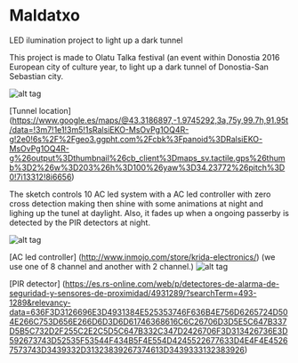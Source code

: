 # Maldatxo
LED ilumination project to light up a dark tunnel

This project is made to Olatu Talka festival (an event within Donostia 2016 European city of culture year, to light up a dark tunnel of Donostia-San Sebastian city.

![alt tag](http://www.diariovasco.com/prensa/noticias/201107/02/fotos/11829110.jpg)

[Tunnel location] (https://www.google.es/maps/@43.3186897,-1.9745292,3a,75y,99.7h,91.95t/data=!3m7!1e1!3m5!1sRalsiEKO-MsOvPg1OQ4R-g!2e0!6s%2F%2Fgeo3.ggpht.com%2Fcbk%3Fpanoid%3DRalsiEKO-MsOvPg1OQ4R-g%26output%3Dthumbnail%26cb_client%3Dmaps_sv.tactile.gps%26thumb%3D2%26w%3D203%26h%3D100%26yaw%3D34.23772%26pitch%3D0!7i13312!8i6656)
  
The sketch controls 10 AC led system with a AC led controller with zero cross detection making then shine with some animations at night and lighing up the tunel at daylight. Also, it fades up when a ongoing passerby is detected by the PIR detectors at night.
 
![alt tag](http://lh3.googleusercontent.com/5Gv5bAlREw5IgnTjawEmS1leLaiAK2zN1hZoSMjyNgdXgFM7c9L6Gio_-Z-CZB-z8k6AS2ZVQRANMziByaSGvg=s576)

[AC led controller] (http://www.inmojo.com/store/krida-electronics/) (we use one of 8 channel and another with 2 channel.)
![alt tag](https://es.rs-online.com/largeimages/F4931289-01.jpg)

[PIR detector] (https://es.rs-online.com/web/p/detectores-de-alarma-de-seguridad-y-sensores-de-proximidad/4931289/?searchTerm=493-1289&relevancy-data=636F3D3126696E3D4931384E525353746F636B4E756D6265724D504E266C753D656E266D6D3D6D61746368616C6C26706D3D5E5C647B337D5B5C732D2F255C2E2C5D5C647B332C347D2426706F3D313426736E3D592673743D52535F53544F434B5F4E554D4245522677633D4E4F4E45267573743D3439332D31323839267374613D3439333132383926)

